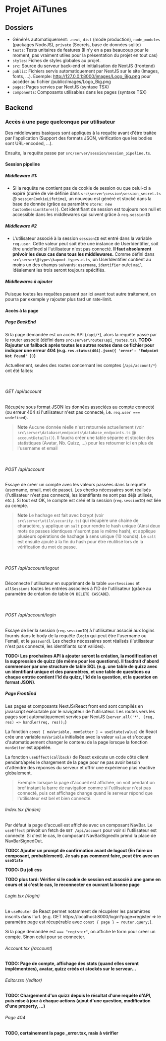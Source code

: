 # Projet AiTunes


## Dossiers

 - Générés automatiquement: ``.next``, ``dist`` (mode production), ``node_modules`` (packages NodeJS), ``private`` (Secrets, base de données sqlite)
 - ``tests``: Tests unitaires de features (Il n'y en a pas beaucoup pour le moment, pas vraiment utiles pour la présentation du projet en tout cas)
 - ``styles``: Fiches de styles globales au projet. 
 - ``src``: Source du serveur back-end et initialisation de NextJS (frontend)
 - ``public``: Fichiers servis automatiquement par NextJS sur le site (Images, fonts, ...). Exemple: http://127.0.0.1:8000/images/Logo_Big.png pour accéder au fichier /public/images/Logo_Big.png
 - ``pages``: Pages servies par NextJS (syntaxe TSX)
 - ``components``: Composants utilisables dans les pages (syntaxe TSX)


## Backend

### Accès à une page quelconque par utilisateur

Des middlewares basiques sont appliqués à la requête avant d'être traitée par l'application (Support des formats JSON, vérification que les bodies sont URL-encoded, ...).

Ensuite, la requête passe par ``src/server/session/session_pipeline.ts``. 

#### Session pipeline
##### Middleware #1:
 - Si la requête ne contient pas de cookie de session ou que celui-ci a expiré (durée de vie définie dans ``src\server\session\session_secret.ts`` @ ``sessionCookieLifetime``), un nouveau est généré et stocké dans la base de donnée (grâce au paramètre ``store: new CustomSessionStore()``). Cet identifiant de session est toujours non null et accessible dans les middlewares qui suivent grâce à ``req.sessionID``

##### Middleware #2
 - L'utilisateur associé à la session ``sessionID`` est entré dans la variable ``req.user``. Cette valeur peut soit être une instance de UserIdentifier, soit être undefined si l'utilisateur n'est pas connecté. **Il faut absolument prévoir les deux cas dans tous les middlewares.** Comme défini dans ``src\server\@types\kapoot-types.d.ts``, un UserIdentifier contient au moins un des champs suivants: ``username``, ``identifier`` ou/et ``mail``. Idéalement les trois seront toujours spécifiés.

 ##### Middlewares à ajouter
 Puisque toutes les requêtes passent par ici avant tout autre traitement, on pourra par exemple y rajouter plus tard un rate-limit.


#### Accès à la page


##### Page BackEnd
Si la page demandée est un accès API (``/api/*``), alors la requête passe par le router associé (défini dans ``src\server\routes\api_routes.ts``). **TODO: Rajouter un fallback après toutes les autres routes dans ce fichier pour indiquer une erreur 404 (e.g. ``res.status(404).json({ 'error': 'Endpoint Not Found' })``)**

Actuellement, seules des routes concernant les comptes (``/api/account/*``) ont été faites:

<br>

###### GET /api/account
Récupère sous format JSON les données associées au compte connecté (ou erreur 404 si l'utilisateur n'est pas connecté, i.e. ``req.user === undefined``).

> **Note**
> Aucune donnée réelle n'est retournée actuellement (voir ``src\server\database\endpoints\database_endpoints.ts`` @ ``accountDetails()``). Il faudra créer une table séparée et stocker des statistiques (Avatar, Nb. Quizz, ...) pour les retourner ici en plus de l'username et email

<br>

###### POST /api/account
Essaye de créer un compte avec les valeurs passées dans la requête (username, email, mot de passe). Les checks nécessaires sont réalisés (l'utilisateur n'est pas connecté, les identifiants ne sont pas déjà utilisés, etc.). Si tout est OK, le compte est créé et la session (``req.sessionID``) est liée au compte.

> **Note**
> Le hachage est fait avec bcrypt (voir ``src\server\utils\security.ts``) qui récupère une chaine de charactère, y applique un ``salt`` pour rendre le hash unique (Ainsi deux mots de passes identiques n'auront pas le même hash), et applique plusieurs opérations de hachage à sens unique (10 rounds). Le ``salt`` est ensuite ajouté à la fin du hash pour être réutilisé lors de la vérification du mot de passe.

<br>

###### POST /api/account/logout

Déconnecte l'utilisateur en supprimant de la table ``userSessions`` et ``allSessions`` toutes les entrées associées à l'ID de l'utilisateur (grâce au paramètre de création de table ``ON DELETE CASCADE``).

<br>

###### POST /api/account/login

Essaye de lier la session (``req.sessionID``) à l'utilisateur associé aux logins fournis dans le body de la requête (``login`` qui peut être l'username ou l'email, et le ``password``). Les checks nécessaires sont réalisés (l'utilisateur n'est pas connecté, les identifiants sont valides).


**TODO: Les prochaines API à ajouter seront la création, la modification et la suppression de quizz (de même pour les questions). Il faudrait d'abord commencer par une structure de table SQL (e.g. une table de quizz avec un identifiant unique et des paramètres, et une table de questions ou chaque entrée contient l'id du quizz, l'id de la question, et la question en format JSON).** 

##### Page FrontEnd

Les pages et composants NextJS/React front end sont compilés en javascript exécutable par le navigateur de l'utilisateur. Les routes vers les pages sont automatiquement servies par NextJS (`server.all('*', (req, res) => handler(req, res));`)

La fonction ``const [ maVariable, monSetter ] = useState(value)`` de React crée une variable ``maVariable`` initialisée avec la valeur ``value`` et s'occupe d'automatiquement changer le contenu de la page lorsque la fonction ``monSetter`` est appelée.

La fonction ``useEffect(callback)`` de React exécute un code côté client pendant/après le chargement de la page pour ne pas avoir besoin d'attendre des réponses du serveur et offrir une expérience plus réactive globalement. 
> Exemple: lorsque la page d'accueil est affichée, on voit pendant un bref instant la barre de navigation comme si l'utilisateur n'est pas connecté, puis cet affichage change quand le serveur répond que l'utilisateur est bel et bien connecté.

###### Index.tsx (/index)

Par défaut la page d'accueil est affichée avec un composant NavBar. Le ``useEffect`` prévoit un fetch de ``GET /api/account`` pour voir si l'utilisateur est connecté. Si c'est le cas, le composant NavBarSignedIn prend la place de NavBarSignedOut.


**TODO: Ajouter un prompt de confirmation avant de logout (En faire un composant, probablement). Je sais pas comment faire, peut être avec un ``useState``**

**TODO: Du joli css**

**TODO plus tard: Vérifier si le cookie de session est associé à une game en cours et si c'est le cas, le reconnecter en ouvrant la bonne page**

###### Login.tsx (/login)

Le ``useRouter`` de React permet notamment de récupérer les paramètres inscrits dans l'url. (e.g. GET https://localhost:8000/login?page=register => le paramètre page est récupérable avec ``const { page } = router.query;``).

Si la page demandée est ``=== "register"``, on affiche le form pour créer un compte. Sinon celui pour se connecter. 

###### Account.tsx (/account)

**TODO: Page de compte, affichage des stats (quand elles seront implémentées), avatar, quizz créés et stockés sur le serveur...**

###### Editor.tsx (/editor)

**TODO: Chargement d'un quizz depuis le résultat d'une requête d'API, puis mise à jour à chaque actions (ajout d'une question, modification d'une property, ...)**

###### Page 404

**TODO, certainement la page _error.tsx, mais à vérifier**
